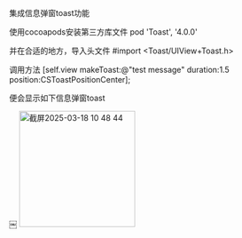 集成信息弹窗toast功能

使用cocoapods安装第三方库文件
pod 'Toast', '4.0.0'

并在合适的地方，导入头文件
#import <Toast/UIView+Toast.h>

调用方法
[self.view makeToast:@"test message" duration:1.5 position:CSToastPositionCenter];

便会显示如下信息弹窗toast

￼
<img width="209" alt="截屏2025-03-18 10 48 44" src="https://github.com/user-attachments/assets/24a7e099-01a2-48c7-a051-f71a412b9904" />
